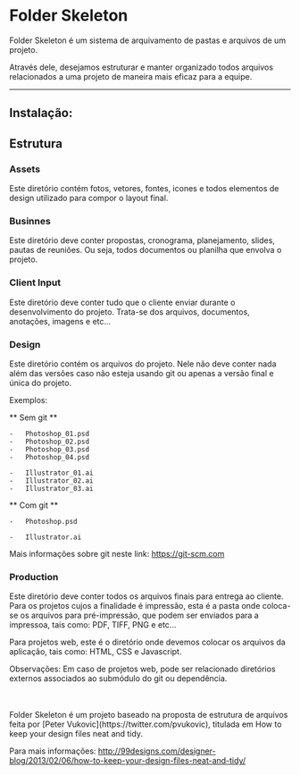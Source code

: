 # Folder Skeleton 

Folder Skeleton é um sistema de arquivamento de pastas e arquivos de um projeto.

Através dele, desejamos estruturar e manter organizado todos arquivos relacionados a uma projeto de maneira mais eficaz para a equipe.


---

## Instalação:


## Estrutura

### Assets

Este diretório contém fotos, vetores, fontes, icones e todos elementos de design utilizado para compor o layout final. 


### Businnes

Este diretório deve conter propostas, cronograma, planejamento, slides, pautas de reuniões. Ou seja, todos documentos ou planilha que envolva o projeto.


### Client Input

Este diretório deve conter tudo que o cliente enviar durante o desenvolvimento do projeto. Trata-se dos arquivos, documentos, anotações, imagens e etc...


### Design

Este diretório contém os arquivos do projeto. Nele não deve conter nada além das versões caso não esteja usando git ou apenas a versão final e única do projeto. 

Exemplos:

** Sem git **

	-	Photoshop_01.psd
	-	Photoshop_02.psd
	-	Photoshop_03.psd		
	-	Photoshop_04.psd
	
	-	Illustrator_01.ai
	-	Illustrator_02.ai
	-	Illustrator_03.ai
	
** Com git **

	-	Photoshop.psd
	
	-	Illustrator.ai
	
Mais informações sobre git neste link: <https://git-scm.com>

### Production
Este diretório deve conter todos os arquivos finais para entrega ao cliente. Para os projetos cujos a finalidade é impressão, esta é a pasta onde coloca-se os arquivos para pré-impressão, que podem ser enviados para a impressoa, tais como: PDF, TIFF, PNG e etc...

Para projetos web, este é o diretório onde devemos colocar os arquivos da aplicação, tais como: HTML, CSS e Javascript.

Observações: Em caso de projetos web, pode ser relacionado diretórios externos associados ao submódulo do git ou dependência.

<br>
<br>
Folder Skeleton é um projeto baseado na proposta de estrutura de arquivos feita por [Peter Vukovic](https://twitter.com/pvukovic), titulada em How to keep your design files neat and tidy. 

Para mais informações: <http://99designs.com/designer-blog/2013/02/06/how-to-keep-your-design-files-neat-and-tidy/>